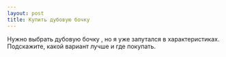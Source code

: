 ```yaml
---
layout: post 
title: Купить дубовую бочку  
--- 
```

Нужно выбрать дубовую бочку  , но я уже запутался в характеристиках. Подскажите, какой вариант лучше и где покупать.